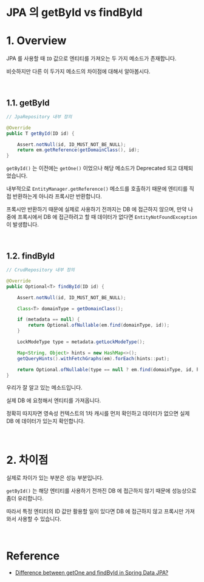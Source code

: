 # JPA 의 getById vs findById

# 1. Overview

JPA 를 사용할 때 `ID` 값으로 엔티티를 가져오는 두 가지 메소드가 존재합니다.

비슷하지만 다른 이 두가지 메소드의 차이점에 대해서 알아봅시다.

<br>

## 1.1. getById

```java
// JpaRepository 내부 정의

@Override
public T getById(ID id) {

    Assert.notNull(id, ID_MUST_NOT_BE_NULL);
    return em.getReference(getDomainClass(), id);
}
```

`getById()` 는 이전에는 `getOne()` 이었으나 해당 메소드가 Deprecated 되고 대체되었습니다.

내부적으로 `EntityManager.getReference()` 메소드를 호출하기 때문에 엔티티를 직접 반환하는게 아니라 프록시만 반환합니다.

프록시만 반환하기 때문에 실제로 사용하기 전까지는 DB 에 접근하지 않으며, 만약 나중에 프록시에서 DB 에 접근하려고 할 때 데이터가 없다면 `EntityNotFoundException` 이 발생합니다.

<br>

## 1.2. findById

```java
// CrudRepository 내부 정의

@Override
public Optional<T> findById(ID id) {

    Assert.notNull(id, ID_MUST_NOT_BE_NULL);

    Class<T> domainType = getDomainClass();

    if (metadata == null) {
        return Optional.ofNullable(em.find(domainType, id));
    }

    LockModeType type = metadata.getLockModeType();

    Map<String, Object> hints = new HashMap<>();
    getQueryHints().withFetchGraphs(em).forEach(hints::put);

    return Optional.ofNullable(type == null ? em.find(domainType, id, hints) : em.find(domainType, id, type, hints));
}
```

우리가 잘 알고 있는 메소드입니다.

실제 DB 에 요청해서 엔티티를 가져옵니다.

정확히 따지자면 영속성 컨텍스트의 1차 캐시를 먼저 확인하고 데이터가 없으면 실제 DB 에 데이터가 있는지 확인합니다.

<br>

# 2. 차이점

실제로 차이가 있는 부분은 성능 부분입니다.

`getById()` 는 해당 엔티티를 사용하기 전까진 DB 에 접근하지 않기 때문에 성능상으로 좀더 유리합니다.

따라서 특정 엔티티의 ID 값만 활용할 일이 있다면 DB 에 접근하지 않고 프록시만 가져와서 사용할 수 있습니다.

<br>

# Reference

- [Difference between getOne and findById in Spring Data JPA?](https://www.javacodemonk.com/difference-between-getone-and-findbyid-in-spring-data-jpa-3a96c3ff)
